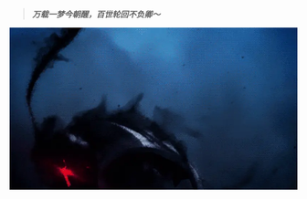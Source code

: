 > ***万载一梦今朝醒，百世轮回不负卿～***    

[![Berserker](https://github.com/JohnApache/JohnApache/raw/master/berserker.webp)](https://blog.cjw.design)

